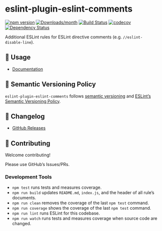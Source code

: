 eslint-plugin-eslint-comments
=============================

[![npm version](https://img.shields.io/npm/v/eslint-plugin-eslint-comments.svg)](https://www.npmjs.com/package/eslint-plugin-eslint-comments) [![Downloads/month](https://img.shields.io/npm/dm/eslint-plugin-eslint-comments.svg)](http://www.npmtrends.com/eslint-plugin-eslint-comments) [![Build Status](https://github.com/mysticatea/eslint-plugin-eslint-comments/workflows/CI/badge.svg)](https://github.com/mysticatea/eslint-plugin-eslint-comments/actions) [![codecov](https://codecov.io/gh/mysticatea/eslint-plugin-eslint-comments/branch/master/graph/badge.svg)](https://codecov.io/gh/mysticatea/eslint-plugin-eslint-comments) [![Dependency Status](https://david-dm.org/mysticatea/eslint-plugin-eslint-comments.svg)](https://david-dm.org/mysticatea/eslint-plugin-eslint-comments)

Additional ESLint rules for ESLint directive comments (e.g. `//eslint-disable-line`).

📖 Usage
-------

-   [Documentation](https://mysticatea.github.io/eslint-plugin-eslint-comments)

🚥 Semantic Versioning Policy
----------------------------

`eslint-plugin-eslint-comments` follows [semantic versioning](http://semver.org/) and [ESLint’s Semantic Versioning Policy](https://github.com/eslint/eslint#semantic-versioning-policy).

📰 Changelog
-----------

-   [GitHub Releases](https://github.com/mysticatea/eslint-plugin-eslint-comments/releases)

🍻 Contributing
--------------

Welcome contributing!

Please use GitHub’s Issues/PRs.

### Development Tools

-   `npm test` runs tests and measures coverage.
-   `npm run build` updates `README.md`, `index.js`, and the header of all rule’s documents.
-   `npm run clean` removes the coverage of the last `npm test` command.
-   `npm run coverage` shows the coverage of the last `npm test` command.
-   `npm run lint` runs ESLint for this codebase.
-   `npm run watch` runs tests and measures coverage when source code are changed.
